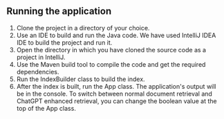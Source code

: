 ## Running the application

1. Clone the project in a directory of your choice.
2. Use an IDE to build and run the Java code. We have used IntelliJ IDEA IDE to build the project and run it.
3. Open the directory in which you have cloned the source code as a project in IntelliJ.
4. Use the Maven build tool to compile the code and get the required dependencies.
5. Run the IndexBuilder class to build the index.
6. After the index is built, run the App class. The application's output will be in the console. To switch between normal document retrieval and ChatGPT enhanced retrieval, you can change the boolean value at the top of the App class.